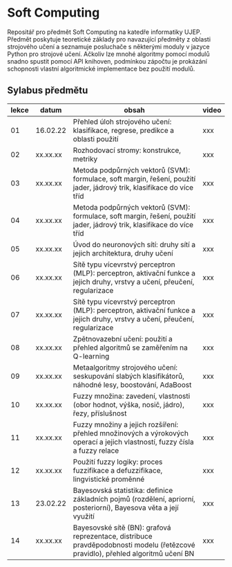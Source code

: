 # Soft Computing

Repositář pro předmět Soft Computing na katedře informatiky UJEP. Předmět poskytuje teoretické základy pro navazující 
předměty z oblasti strojového učení a seznamuje posluchače s některými moduly v jazyce Python pro strojové učení. Ačkoliv
lze mnohé algoritmy pomocí modulů snadno spustit pomocí API knihoven, podmínkou zápočtu je prokázání schopnosti vlastní
algoritmické implementace bez použití modulů.

## Sylabus předmětu

|lekce|datum|obsah|video|
|---|---|---|---|
|01|16.02.22|Přehled úloh strojového učení: klasifikace, regrese, predikce a oblasti použití|xxx|
|02|xx.xx.xx|Rozhodovací stromy: konstrukce, metriky|xxx|
|03|xx.xx.xx|Metoda podpůrných vektorů (SVM): formulace, soft margin, řešení, použití jader, jádrový trik, klasifikace do více tříd|xxx|
|04|xx.xx.xx|Metoda podpůrných vektorů (SVM): formulace, soft margin, řešení, použití jader, jádrový trik, klasifikace do více tříd|xxx|
|05|xx.xx.xx|Úvod do neuronových sítí: druhy sítí a jejich architektura, druhy učení|xxx|
|06|xx.xx.xx|Sítě typu vícevrstvý perceptron (MLP): perceptron, aktivační funkce a jejich druhy, vrstvy a učení, přeučení, regularizace|xxx|
|07|xx.xx.xx|Sítě typu vícevrstvý perceptron (MLP): perceptron, aktivační funkce a jejich druhy, vrstvy a učení, přeučení, regularizace|xxx|
|08|xx.xx.xx|Zpětnovazební učení: použití a přehled algoritmů se zaměřením na Q-learning|xxx|
|09|xx.xx.xx|Metaalgoritmy strojového učení: seskupování slabých klasifikátorů, náhodné lesy, boostování, AdaBoost|xxx|
|10|xx.xx.xx|Fuzzy množina: zavedení, vlastnosti (obor hodnot, výška, nosič, jádro), řezy, příslušnost|xxx|
|11|xx.xx.xx|Fuzzy množiny a jejich rozšíření: přehled množinových a výrokových operací a jejich vlastností, fuzzy čísla a fuzzy relace|xxx|
|12|xx.xx.xx|Použití fuzzy logiky: proces fuzzifikace a defuzzifikace, lingvistické proměnné|xxx|
|13|23.02.22|Bayesovská statistika: definice základních pojmů (rozdělení, apriorní, posteriorní), Bayesova věta a její využití|xxx|
|14|xx.xx.xx|Bayesovské sítě (BN): grafová reprezentace, distribuce pravděpodobnosti modelu (řetězcové pravidlo), přehled algoritmů učení BN|xxx|

